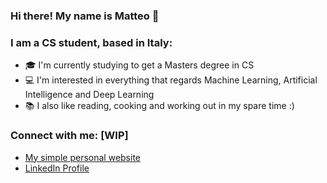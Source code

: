 ### Hi there! My name is Matteo 👋

### I am a CS student, based in Italy:
- 🎓 I'm currently studying to get a Masters degree in CS 
- 💻 I'm interested in everything that regards Machine Learning, Artificial Intelligence and Deep Learning
- 📚 I also like reading, cooking and working out in my spare time :)

### Connect with me: [WIP]
- <a href="https://MatteoGioia.github.io"> My simple personal website </a>
- <a href="www.linkedin.com/in/matteo-gioia-dev"> LinkedIn Profile </a>






